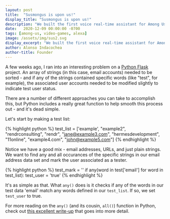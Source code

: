 ```yaml
---
layout: post
title:  "Susmongus is upon us!"
display_title: "Susmongus is upon us!"
description: "We built the first voice real-time assistant for Among Us. Try it out!"
date:   2020-12-09 00:00:00 -0700
tags: [among-us, video-games, alexa]
image: /assets/img/sus2.svg
display_excerpt: "We built the first voice real-time assistant for Among Us. Try it out!"
author: Alonso Indacochea
author-title: Founder
---
```

A few weeks ago, I ran into an interesting problem on a <a href="http://flask.pocoo.org/" target="_blank">Python Flask</a> project. An array of strings (in this case, email accounts) needed to be sorted - and if any of the strings contained specific words (like "test", for example), the associated user accounts needed to be modified slightly to indicate test user status.

There are a number of different approaches you can take to accomplish this, but Python includes a really great function to help smooth this process out - and it's dead simple. 

Let's start by making a test list: 

{% highlight python %}
test_list = ['example',  "example2", "rendrconsulting", "rendr", "jane@example3.com", "hermesdevelopment", "11online", "example4.com", "john@example5.com"]
{% endhighlight %}

Notice we have a good mix - email addresses, URLs, and just plain strings. We want to find any and all occurances of the specific strings in our email address data set and mark the user associated as a tester.

{% highlight python %}
test_mark = ''
if any(word in test['email'] for word in test_list):
	test_user = 'true'
{% endhighlight %}

It's as simple as that. What `any()` does is it checks if any of the words in our test data 'email' match any words defined in our `test_list`. If so, we set `test_user` to true. 

For more reading on the `any()` (and its cousin, `all()`) function in Python, check out <a href="https://leemendelowitz.github.io/blog/any-all-in-python.html" target="_blank">this excellent write-up</a> that goes into more detail.